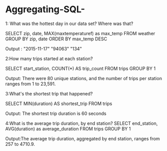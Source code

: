 # Aggregating-SQL-

1: What was the hottest day in our data set? Where was that?

SELECT
    zip,
    date,
    MAX(maxtemperaturef) as max_temp
FROM
    weather
GROUP BY zip, date
ORDER BY max_temp DESC

Output : "2015-11-17"	"94063"	"134"


2:How many trips started at each station?

SELECT
    start_station,
    COUNT(*) AS trip_count
FROM
    trips
GROUP BY 1


Output: There were 80 unique stations, and the number of trips per station ranges from 1 to 23,591.


3:What's the shortest trip that happened?

SELECT
    MIN(duration) AS shortest_trip
FROM
    trips


Output: The shortest trip duration is 60 seconds
 
 
 4:What is the average trip duration, by end station?
 SELECT
    end_station,
    AVG(duration) as average_duration
FROM
    trips
GROUP BY 1
 

Output:The average trip duration, aggregated by end station, ranges from 257 to 4710.9.

